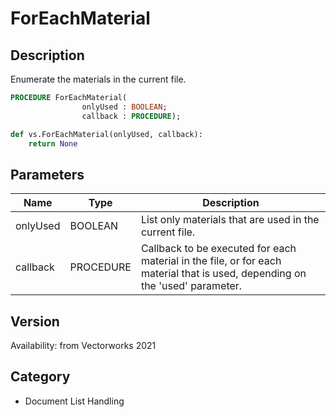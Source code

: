 # ForEachMaterial

## Description
Enumerate the materials in the current file.

```pascal
PROCEDURE ForEachMaterial(
				onlyUsed : BOOLEAN;
				callback : PROCEDURE);
```

```python
def vs.ForEachMaterial(onlyUsed, callback):
    return None
```

## Parameters
|Name|Type|Description|
|---|---|---|
|onlyUsed|BOOLEAN|List only materials that are used in the current file.|
|callback|PROCEDURE|Callback to be executed for each material in the file, or for each material that is used, depending on the 'used' parameter.|

## Version
Availability: from Vectorworks 2021

## Category
* Document List Handling

